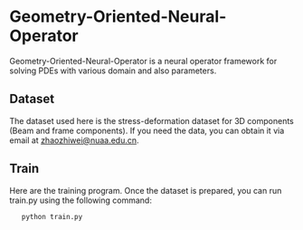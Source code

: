 # Geometry-Oriented-Neural-Operator
Geometry-Oriented-Neural-Operator is a neural operator framework for solving PDEs with various domain and also parameters. 

## Dataset
The dataset used here is the stress-deformation dataset for 3D components (Beam and frame components). If you need the data, you can obtain it via email at zhaozhiwei@nuaa.edu.cn.

## Train

Here are the training program. Once the dataset is prepared, you can run train.py using the following command: 
 ```bash
    python train.py
 ```
